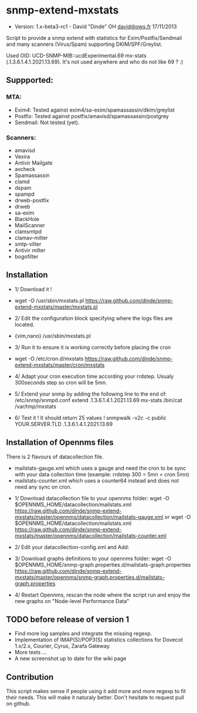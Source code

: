 snmp-extend-mxstats
===================
* Version: 1.x-beta3-rc1 - David "Dinde" OH <david@ows.fr> 17/11/2013

Script to provide a snmp extend with statistics for Exim/Postfix/Sendmail and many scanners (Virus/Spam) supporting DKIM/SPF/Greylist.

Used OID: UCD-SNMP-MIB::ucdExperimental.69 mx-stats (.1.3.6.1.4.1.2021.13.69). It's not used anywhere and who do not like 69 ? :)

## Suppported:
### MTA: 
- Exim4: Tested against exim4/sa-exim/spamassassin/dkim/greylist
- Postfix: Tested against postfix/amavisd/spamassassin/postgrey
- Sendmail: Not tested (yet).

### Scanners: 
- amavisd
- Vexira
- Antivir Mailgate
- avcheck
- Spamassassin
- clamd
- dspam
- spampd
- drweb-postfix
- drweb
- sa-exim
- BlackHole
- MailScanner
- clamsmtpd
- clamav-milter
- smtp-vilter
- Antivir milter
- bogofilter

## Installation
- 1/ Download it !
* wget -O /usr/sbin/mxstats.pl https://raw.github.com/dinde/snmp-extend-mxstats/master/mxstats.pl

- 2/ Edit the configuration block specifying where the logs files are located.
* {vim,nano} /usr/sbin/mxstats.pl

- 3/ Run it to ensure it is working correctly before placing the cron
* wget -O /etc/cron.d/mxstats https://raw.github.com/dinde/snmp-extend-mxstats/master/cron/mxstats

- 4/ Adapt your cron execution time according your rrdstep. Usualy 300seconds step so cron will be 5mn.

- 5/ Extend your snmp by adding the following line to the end of: /etc/snmp/snmpd.conf
extend .1.3.6.1.4.1.2021.13.69 mx-stats /bin/cat /var/tmp/mxstats

- 6/ Test it ! It should return 25 values !
snmpwalk -v2c -c public YOUR.SERVER.TLD .1.3.6.1.4.1.2021.13.69

## Installation of Opennms files
There is 2 flavours of datacollection file.
* mailstats-gauge.xml which uses a gauge and need the cron to be sync with your  data collection time (example: rrdstep 300 = 5mn = cron 5mn)
* mailstats-counter.xml which uses a counter64 instead and does not need any sync on cron.
- 1/ Download datacollection file to your opennms folder:
wget -O $OPENNMS_HOME/datacollection/mailstats.xml https://raw.github.com/dinde/snmp-extend-mxstats/master/opennms/datacollection/mailstats-gauge.xml
or
wget -O $OPENNMS_HOME/datacollection/mailstats.xml https://raw.github.com/dinde/snmp-extend-mxstats/master/opennms/datacollection/mailstats-counter.xml
- 2/ Edit your datacollection-config.xml and Add:
        <include-collection dataCollectionGroup="Mailstats"/>

- 3/ Download graphs definitions to your opennms folder:
wget -O $OPENNMS_HOME/snmp-graph.properties.d/mailstats-graph.properties https://raw.github.com/dinde/snmp-extend-mxstats/master/opennms/snmp-graph.properties.d/mailstats-graph.properties

- 4/ Restart Opennms, rescan the node where the script run and enjoy the new graphs on "Node-level Performance Data"

## TODO before release of version 1
- Find more log samples and integrate the missing regexp.
- Implementation of IMAP(S)/POP3(S) statistics collections for Dovecot 1.x/2.x, Courier, Cyrus, Zarafa Gateway.
- More tests ...
- A new screenshot up to date for the wiki page

## Contribution
This script makes sense if people using it add more and more regexp to fit their needs.
This will make it naturaly better. Don't hesitate to request pull on github.
